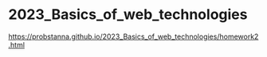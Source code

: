 # 2023_Basics_of_web_technologies
https://probstanna.github.io/2023_Basics_of_web_technologies/homework2.html
